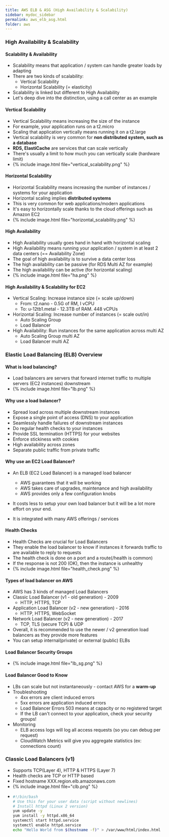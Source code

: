```yaml
---
title: AWS ELB & ASG (High Availability & Scalability)
sidebar: mydoc_sidebar
permalink: aws_elb_asg.html
folder: aws
---
```


### High Availability & Scalability
#### Scalability & Availability

- Scalability means that application / system can handle greater loads by adapting
- There are two kinds of scalability:
  - Vertical Scalability
  - Horizontal Scalability (= elasticity)
- Scalability is linked but different to High Availability
- Let's deep dive into the distinction, using a call center as an example

#### Vertical Scalability

- Vertical Scalability means increasing the size of the instance
- For example, your application runs on a t2.micro
- Scaling that application vertically means running it on a t2.large
- Vertical scalability is very common for **non distributed system, such as a database**
- **RDS, ElastiCache** are services that can scale vertically
- There's usually a limit to how much you can vertically scale (hardware limit)
- {% include image.html file="vertical_scalability.png" %}

#### Horizontal Scalability

- Horizontal Scalability means increasing the number of instances / systems for your application
- Horizontal scaling implies **distributed systems**
- This is very common for web applications/modern applications
- It's easy to horizontally scale thanks to the cloud offerings such as Amazon EC2
- {% include image.html file="horizontal_scalability.png" %}

#### High Availability

- High Availability usually goes hand in hand with horizontal scaling
- High Availability means running your application / system in at least 2 data centers (== Availability Zone)
- The goal of high availability is to survive a data center loss
-  The high availability can be passive (for RDS Multi AZ for example)
-  The high availability can be active (for horizontal scaling)
- {% include image.html file="ha.png" %}

#### High Availability & Scalability for EC2

- Vertical Scaling: Increase instance size (= scale up/down)
  - From: t2.nano - 0.5G of RM, I vCPU
  - To: u-12tb1.metal - 12.3TB of RAM. 448 vCPUs
- Horizontal Scaling: Increase number of instances (= scale out/in)
  - Auto Scaling Group
  - Load Balancer
- High Availability: Run instances for the same application across multi AZ
  - Auto Scaling Group multi AZ
  - Load Balancer multi AZ

### Elastic Load Balancing (ELB) Overview

#### What is load balancing?
  - Load balancers are servers that forward internet traffic to multiple servers (EC2 instances) downstream
  - {% include image.html file="lb.png" %}

#### Why use a load balancer?
  - Spread load across multiple downstream instances
  - Expose a single point of access (DNS) to your application
  - Seamlessly handle failures of downstream instances
  - Do regular health checks to your instances
  - Provide SSL termination (HTTPS) for your websites
  - Enforce stickiness with cookies
  - High availability across zones
  - Separate public traffic from private traffic

#### Why use an EC2 Load Balancer?
  - An ELB (EC2 Load Balancer) is a managed load balancer
    - AWS guarantees that it will be working
    - AWS takes care of upgrades, maintenance and high availability
    - AWS provides only a few configuration knobs

- It costs less to setup your own load balancer but it will be a lot more effort on your end.
- It is integrated with many AWS offerings / services

#### Health Checks

  - Health Checks are crucial for Load Balancers
  - They enable the load balancer to know if instances it forwards traffic to are available to reply to requests
  - The health check is done on a port and a route(/health is common)
  - If the response is not 200 (OK), then the instance is unhealthy
  - {% include image.html file="health_check.png" %}

#### Types of load balancer on AWS

  - AWS has 3 kinds of managed Load Balancers
  - Classic Load Balancer (v1 - old generation) - 2009
    - HTTP, HTTPS, TCP
  - Application Load Balancer (v2 - new generation) - 2016
    - HTTP, HTTPS, WebSocket
  - Network Load Balancer (v2 - new generation) - 2017
    - TCP, TLS (secure TCP) & UDP
  - Overall, it is recommended to use the newer / v2 generation load balancers as they provide more features
  - You can setup internal(private) or external (public) ELBs
  

#### Load Balancer Security Groups

  - {% include image.html file="lb_sg.png" %}

#### Load Balancer Good to Know

  - LBs can scale but not instantaneously - contact AWS for a **warm-up**
  - Troubleshooting
    - 4xx errors are client induced errors
    - 5xx errors are application induced errors
    - Load Balancer Errors 503 means at capacity or no registered target
    - If the LB can't connect to your application, check your security groups!
  - Monitoring
    - ELB access logs will log all access requests (so you can debug per request)
    - CloudWatch Metrics will give you aggregate statistics (ex: connections count)


### Classic Load Balancers (v1)

  - Supports TCP(Layer 4), HTTP & HTTPS (Layer 7)
  - Health checks are TCP or HTTP based
  - Fixed hostname XXX.region.elb.amazonaws.com
  - {% include image.html file="clb.png" %}
  - 
    ```bash
    #!/bin/bash
    # Use this for your user data (script without newlines)
    # Install httpd (Linux 2 version)
    yum update -y
    yum install -y httpd.x86_64
    systemctl start httpd.service
    systemctl enable httpd.service
    echo "Hello World from $(hostname -f)" > /var/www/html/index.html
    ```